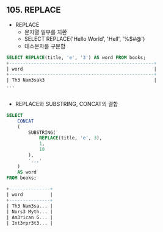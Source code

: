## 105. REPLACE

* REPLACE
  * 문자열 일부를 치환
  * SELECT REPLACE('Hello World', 'Hell', '%$#@')
  * 대소문자를 구분함

```sql
SELECT REPLACE(title, 'e', '3') AS word FROM books;
+-----------------------------------------------------+
| word                                                |
+-----------------------------------------------------+
| Th3 Nam3sak3                                        |
...
    

```

* REPLACE와 SUBSTRING, CONCAT의 결합

```sql
SELECT
	CONCAT
    (
        SUBSTRING(
            REPLACE(title, 'e', 3), 
            1, 
            10
        ),
        '...'
    )
    AS word
FROM books;
	
+---------------+
| word          |
+---------------+
| Th3 Nam3sa... |
| Nors3 Myth... |
| Am3rican G... |
| Int3rpr3t3... |
```